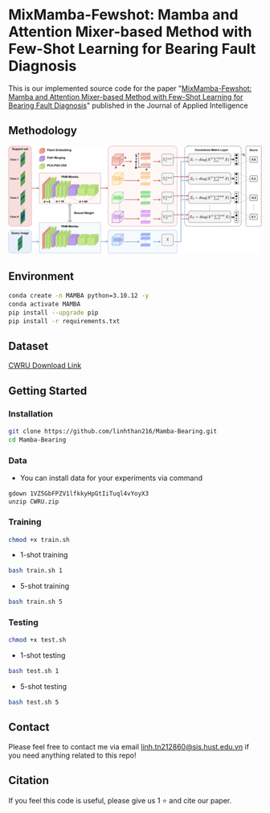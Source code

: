 
# MixMamba-Fewshot: Mamba and Attention Mixer-based Method with Few-Shot Learning for Bearing Fault Diagnosis

This is our implemented source code for the paper "[MixMamba-Fewshot: Mamba and Attention Mixer-based Method with Few-Shot Learning for Bearing Fault Diagnosis](https://doi.org/10.1016/j.compeleceng.2024.110004)" published in the Journal of Applied Intelligence
## Methodology
![plot](images/model_revise.png)


## Environment
```bash 
conda create -n MAMBA python=3.10.12 -y
conda activate MAMBA
pip install --upgrade pip
pip install -r requirements.txt
```

## Dataset
[CWRU Download Link](https://engineering.case.edu/bearingdatacenter)

## Getting Started
### Installation

``` bash
git clone https://github.com/linhthan216/Mamba-Bearing.git
cd Mamba-Bearing
```

### Data
- You can install data for your experiments via command
```
gdown 1VZ5GbFPZV1lfkkyHpGtIiTuql4vYoyX3
unzip CWRU.zip
```

### Training
```bash
chmod +x train.sh
```
- 1-shot training

```bash
bash train.sh 1 
```
- 5-shot training
```bash
bash train.sh 5
```

### Testing

```bash
chmod +x test.sh
```
- 1-shot testing
```bash
bash test.sh 1 
```
- 5-shot testing
```bash
bash test.sh 5
```

## Contact
Please feel free to contact me via email linh.tn212860@sis.hust.edu.vn if you need anything related to this repo!
## Citation
If you feel this code is useful, please give us 1 ⭐ and cite our paper.
```bash


```

